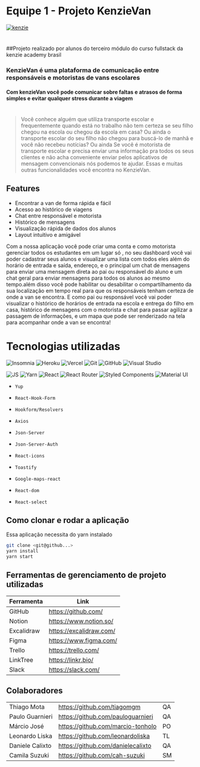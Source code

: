 # Equipe 1 - Projeto KenzieVan

[![kenzie](https://avatars.githubusercontent.com/u/56847172?s=200&v=4)](https://kenzie.com.br/ "kenzie academy brasil")

#

##Projeto realizado por alunos do terceiro módulo do curso fullstack da kenzie academy brasil

### KenzieVan é uma plataforma de comunicação entre responsáveis e motoristas de vans escolares

#### Com kenzieVan você pode comunicar sobre faltas e atrasos de forma simples e evitar qualquer stress durante a viagem

#

#

> Você conhece alguém que utiliza transporte escolar e frequentemente
> quando está no trabalho não tem certeza se seu filho chegou na escola
> ou chegou da escola em casa? Ou ainda o transporte escolar do seu filho
> não chegou para buscá-lo de manhã e você não recebeu notícias?
> Ou ainda
> Se você é motorista de transporte escolar e precisa enviar uma informação
> pra todos os seus clientes e não acha conveniente enviar pelos aplicativos
> de mensagem convencionais nós podemos te ajudar. Essas e muitas outras
> funcionalidades você encontra no KenzieVan.

## Features

- Encontrar a van de forma rápida e fácil
- Acesso ao histórico de viagens
- Chat entre responsável e motorista
- Histórico de mensagens
- Visualização rápida de dados dos alunos
- Layout intuitivo e amigável

Com a nossa aplicação você pode criar uma conta e como motorista gerenciar todos os estudantes em um lugar só , no seu dashboard você vai poder cadastrar seus alunos e visualizar uma lista com todos eles além do horário de entrada e saída, endereço, e o principal um chat de mensagens para enviar uma mensagem direta ao pai ou responsável do aluno e um chat geral para enviar mensagens para todos os alunos ao mesmo tempo.além disso você pode habilitar ou desabilitar o compartilhamento da sua localização em tempo real para que os responsáveis tenham certeza de onde a van se encontra.
E como pai ou responsável você vai poder visualizar o histórico de horários de entrada na escola e entrega do filho em casa, histórico de mensagens com o motorista e chat para passar agilizar a passagem de informações, e um mapa que pode ser renderizado na tela para acompanhar onde a van se encontra!

# Tecnologias utilizadas

![Insomnia](https://img.shields.io/badge/Insomnia-black?style=for-the-badge&logo=insomnia&logoColor=5849BE) ![Heroku](https://img.shields.io/badge/heroku-%23430098.svg?style=for-the-badge&logo=heroku&logoColor=white) ![Vercel](https://img.shields.io/badge/vercel-%23000000.svg?style=for-the-badge&logo=vercel&logoColor=white)
![Git](https://img.shields.io/badge/git-%23F05033.svg?style=for-the-badge&logo=git&logoColor=white) ![GitHub](https://img.shields.io/badge/github-%23121011.svg?style=for-the-badge&logo=github&logoColor=white) ![Visual Studio](https://img.shields.io/badge/Visual%20Studio-5C2D91.svg?style=for-the-badge&logo=visual-studio&logoColor=white)

![JS](https://img.shields.io/badge/JavaScript-F7DF1E?style=for-the-badge&logo=javascript&logoColor=black) ![Yarn](https://img.shields.io/badge/yarn-%232C8EBB.svg?style=for-the-badge&logo=yarn&logoColor=white) ![React](https://img.shields.io/badge/react-%2320232a.svg?style=for-the-badge&logo=react&logoColor=%2361DAFB)
![React Router](https://img.shields.io/badge/React_Router-CA4245?style=for-the-badge&logo=react-router&logoColor=white)
![Styled Components](https://img.shields.io/badge/styled--components-DB7093?style=for-the-badge&logo=styled-components&logoColor=white)
![Material UI](https://img.shields.io/badge/Material--UI-0081CB?style=for-the-badge&logo=material-ui&logoColor=white)

-     Yup
-     React-Hook-Form
-     Hookform/Resolvers
-     Axios
-     Json-Server
-     Json-Server-Auth
-     React-icons
-     Toastify
-     Google-maps-react
-     React-dom
-     React-select

## Como clonar e rodar a aplicação

Essa aplicação necessita do yarn instalado

```sh
git clone <git@github...>
yarn install
yarn start
```

## Ferramentas de gerenciamento de projeto utilizadas

| Ferramenta | Link                    |
| ---------- | ----------------------- |
| GitHub     | https://github.com/     |
| Notion     | https://www.notion.so/  |
| Excalidraw | https://excalidraw.com/ |
| Figma      | https://www.figma.com/  |
| Trello     | https://trello.com/     |
| LinkTree   | https://linkr.bio/      |
| Slack      | https://slack.com/      |

## Colaboradores

|                 |                                   |     |
| --------------- | --------------------------------- | --- |
| Thiago Mota     | https://github.com/tiagomgm       | QA  |
| Paulo Guarnieri | https://github.com/pauloguarnieri | QA  |
| Márcio José     | https://github.com/marcio-tonholo | PO  |
| Leonardo Liska  | https://github.com/leonardoliska  | TL  |
| Daniele Calixto | https://github.com/danielecalixto | QA  |
| Camila Suzuki   | https://github.com/cah-suzuki     | SM  |
